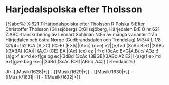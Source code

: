# Harjedalspolska efter Tholsson

{%abc%}
X:621
T:Härjedalspolska efter Tholsson
R:Polska
S:Efter Christoffer Tholsson (Glissjöberg)
O:Glissjöberg, Härjedalen
B:E Ö nr 621
Z:ABC-transkribering av Lennart Sohlman
N:En av många varianter från Härjedalen och östra Norge (Gudbrandsdalen och Trøndelag)
M:3/4
L:1/8
Q:1/4=152
K:A
(A,>C) (C>E) (E>A)|(A>c) (c>e) e2|{e}f>d (3cAc B>G|(3ABc ((3ABA) (GA)|!
(A,C) (CE) EA |(Ac) (ce) ez | f>d (3cAc B>G|A.B/.c/ A3z::!
{a}g>f e>^d e>f|ge bg ec|(3dBd (3cAc (3BGB|(3ABc A2 E2|!
{a}g(f e>)^d e>f|g>e b>g e>c|(3dBd (3cAc B>G|AB/c/ A4:|]
{%endabc%}

Jfr :[[Musik/1628|+]] - [[Musik/1629|+]] - [[Musik/1630|+]] - [[Musik/1631|+]] - [[Musik/1632|+]]
